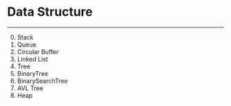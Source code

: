 # Data Structure

---

0. Stack
1. Queue
2. Circular Buffer
3. Linked List 
4. Tree
5. BinaryTree
6. BinarySearchTree
7. AVL Tree
8. Heap
